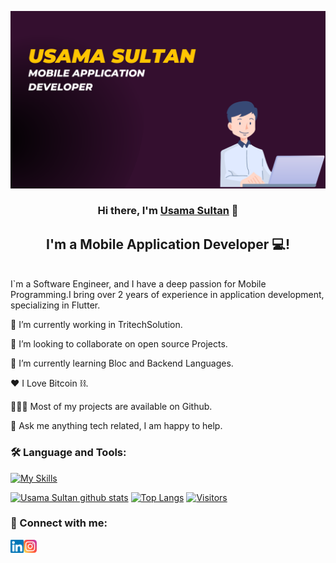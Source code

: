 <p align="center">
  <a href="https://usamasultan.netlify.app/" target="_blank" rel="noreferrer"><img width=”200" height=”100" src="https://github.com/usamasultan2018/usamasultan2018/blob/main/images/profile.png" alt="my banner"></a>
</p>
<h3 align="center">
Hi there, I'm <a href="https://usamasultan.netlify.app/" target="_blank" rel="noreferrer">Usama Sultan</a> 👋
</h3>

<h2 align="center">
I'm a Mobile Application Developer 💻!
</h2> 
<br>
I`m a Software Engineer, and I have a deep passion for Mobile Programming.I bring over 2 years of experience in application development, specializing in Flutter.




🔭   I’m currently working in TritechSolution.

🤝   I’m looking to collaborate on open source Projects.

🌱   I’m currently learning Bloc and Backend Languages.

❤️   I Love Bitcoin ⛓.

👨🏻‍💻   Most of my projects are available on Github.

💬   Ask me anything tech related, I am happy to help.

### 🛠 Language and Tools:
[![My Skills](https://skillicons.dev/icons?i=flutter,java,git,html,css,firebase,github,nodejs,postman,mysql,&perline=3)](#)


[![Usama Sultan github stats](https://github-readme-stats.vercel.app/api?username=usamasultan2018)](https://github.com/usamasultan2018)
[![Top Langs](https://github-readme-stats.vercel.app/api/top-langs/?username=usamasultan2018&layout=compact)](https://github.com/usamasultan2018)
[![Visitors](https://visitor-badge.glitch.me/badge?page_id=usamasultan2018.usamasultan2018)](https://www.yushi.dev/)


### 🤝 Connect with me:

<a href="https://www.linkedin.com/in/usama-sultan-b67972105/"><img align="left" src="https://raw.githubusercontent.com/usamasultan2018/usamasultan2018/main/images/linkedin.svg" alt="Usama Sultan | LinkedIn" width="21px"/></a>
<a href="https://www.instagram.com/usamak2/"><img align="left" src="https://raw.githubusercontent.com/usamasultan2018/usamasultan2018/main/images/instagram.svg" alt="Usama Sultan | LinkedIn" width="21px"/></a>


<!--
**usamasultan2018/usamasultan2018** is a ✨ _special_ ✨ repository because its `REA,DME.md` (this file) appears on your GitHub profile.

Here are some ideas to get you started:

